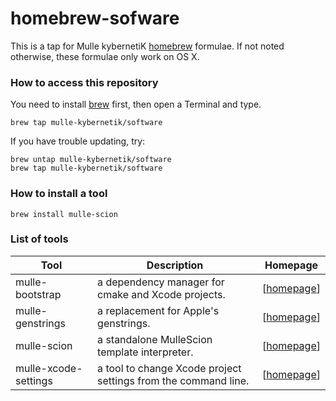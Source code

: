 # homebrew-sofware

This is a tap for Mulle kybernetiK [homebrew](//brew.sh) formulae. If not noted otherwise, these formulae only work on OS X.

### How to access this repository

You need to install [brew](//brew.sh) first, then open a Terminal and type.

~~~
brew tap mulle-kybernetik/software
~~~

If you have trouble updating, try:

~~~
brew untap mulle-kybernetik/software
brew tap mulle-kybernetik/software
~~~

### How to install a tool

~~~
brew install mulle-scion
~~~


### List of tools

Tool              | Description   | Homepage
-----------------|----------------|-------------
mulle-bootstrap  | a dependency manager for cmake and Xcode projects. | [[homepage](https://www.mulle-kybernetik.com/software/git/mulle-bootstrap)]
mulle-genstrings | a replacement for Apple's genstrings. | [[homepage](https://www.mulle-kybernetik.com/software/git/mulle-genstrings)]
mulle-scion      | a standalone MulleScion template interpreter. | [[homepage](https://www.mulle-kybernetik.com/software/git/MulleScion)]
mulle-xcode-settings |  a tool to change Xcode project settings from the command line. |[[homepage](http://www.mulle-kybernetik.com/software/git/mulle-xcode-settings)]


